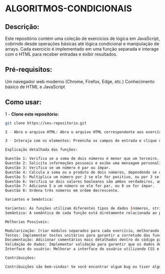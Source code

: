 # ALGORITMOS-CONDICIONAIS

## Descrição:

Este repositório contém uma coleção de exercícios de lógica em JavaScript, cobrindo desde operações básicas até lógica condicional e manipulação de arrays. Cada exercício é implementado em uma função separada e interage com o HTML para receber entradas e exibir resultados.

## Pré-requisitos:

Um navegador web moderno (Chrome, Firefox, Edge, etc.)
Conhecimento básico de HTML e JavaScript

## Como usar:

1 - **Clone este repositório:**
```bash
git clone https://seu-repositorio.git

2 - Abra o arquivo HTML: Abra o arquivo HTML correspondente aos exercícios em seu navegador.

3 - Interaja com os elementos: Preencha os campos de entrada e clique nos botões para executar as funções e ver os resultados.

Explicação detalhada das funções:

Questão 1: Verifica se a soma de dois números é menor que um terceiro.
Questão 2: Solicita informações pessoais e exibe uma mensagem personalizada com base no sexo e estado civil.
Questão 3: Verifica se um número é par ou ímpar.
Questão 4: Calcula a soma ou o produto de dois números, dependendo se eles são iguais.
Questão 5: Multiplica um número por 2 se ele for positivo, ou por 3 se for negativo.
Questão 6: Verifica se dois valores booleanos são ambos verdadeiros, ambos falsos ou diferentes.
Questão 7: Adiciona 5 a um número se ele for par, ou 8 se for ímpar.
Questão 8: Ordena três números em ordem decrescente.

Variantes e Semântica:

Variantes: As funções utilizam diferentes tipos de dados (números, strings, booleanos) e operadores (aritméticos, lógicos, de comparação).
Semântica: A semântica de cada função está diretamente relacionada ao problema que ela resolve. Por exemplo, a função da questão 1 tem a semântica de comparação de valores, enquanto a função da questão 2 tem a semântica de processamento de informações pessoais.

Melhorias Possíveis:

Modularização: Criar módulos separados para cada exercício, melhorando a organização do código.
Testes: Implementar testes unitários para garantir a corretude das funções.
Documentação: Adicionar comentários mais detalhados dentro do código para explicar cada passo.
Validação de dados: Implementar validação para garantir que os dados de entrada sejam válidos.
Interface do usuário: Melhorar a interface do usuário utilizando CSS e frameworks como Bootstrap.

Contribuições:

Contribuições são bem-vindas! Se você encontrar algum bug ou tiver alguma sugestão de melhoria, por favor, abra um issue ou faça um pull request.
